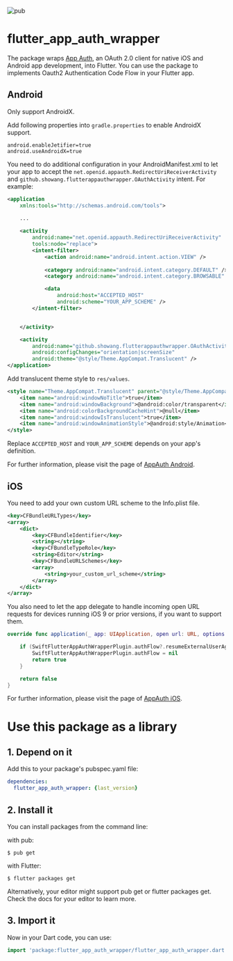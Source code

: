 ![pub](https://img.shields.io/pub/v/flutter_app_auth_wrapper.svg)
# flutter_app_auth_wrapper

The package wraps [App Auth](https://appauth.io), an OAuth 2.0 client for native
iOS and Android app development, into Flutter. You can use the package to
implements Oauth2 Authentication Code Flow in your Flutter app.

## Android

Only support AndroidX.

Add following properties into `gradle.properties` to enable AndroidX support.
```properties
android.enableJetifier=true
android.useAndroidX=true
```


You need to do additional configuration in your AndroidManifest.xml to let your
app to accept the `net.openid.appauth.RedirectUriReceiverActivity`  and
`github.showang.flutterappauthwrapper.OAuthActivity` intent. For example:

```xml
<application
    xmlns:tools="http://schemas.android.com/tools">
    
    ...

    <activity
        android:name="net.openid.appauth.RedirectUriReceiverActivity"
        tools:node="replace">
        <intent-filter>
            <action android:name="android.intent.action.VIEW" />
            
            <category android:name="android.intent.category.DEFAULT" />
            <category android:name="android.intent.category.BROWSABLE" />

            <data
                android:host="ACCEPTED_HOST"
                android:scheme="YOUR_APP_SCHEME" />
        </intent-filter>


    </activity>

    <activity
        android:name="github.showang.flutterappauthwrapper.OAuthActivity"
        android:configChanges="orientation|screenSize"
        android:theme="@style/Theme.AppCompat.Translucent" />    
</application> 

```

Add translucent theme style to `res/values`.

```xml
<style name="Theme.AppCompat.Translucent" parent="@style/Theme.AppCompat.NoActionBar">
    <item name="android:windowNoTitle">true</item>
    <item name="android:windowBackground">@android:color/transparent</item>
    <item name="android:colorBackgroundCacheHint">@null</item>
    <item name="android:windowIsTranslucent">true</item>
    <item name="android:windowAnimationStyle">@android:style/Animation</item>
</style>
```

Replace `ACCEPTED_HOST` and `YOUR_APP_SCHEME` depends on your app's definition.

For further information, please visit the page of [AppAuth Android](https://github.com/openid/AppAuth-Android).

## iOS

You need to add your own custom URL scheme to the Info.plist file.

```xml
<key>CFBundleURLTypes</key>
<array>
    <dict>
        <key>CFBundleIdentifier</key>
        <string></string>
        <key>CFBundleTypeRole</key>
        <string>Editor</string>
        <key>CFBundleURLSchemes</key>
        <array>
            <string>your_custom_url_scheme</string>
        </array>
    </dict>
</array>
```

You also need to let the app delegate to handle incoming open URL requests for
devices running iOS 9 or prior versions, if you want to support them.

```swift
override func application(_ app: UIApplication, open url: URL, options: [UIApplicationOpenURLOptionsKey : Any] = [:]) -> Bool {

    if (SwiftFlutterAppAuthWrapperPlugin.authFlow?.resumeExternalUserAgentFlow(with: url) ?? false) {
        SwiftFlutterAppAuthWrapperPlugin.authFlow = nil
        return true
    }

    return false
}
```

For further information, please visit the page of [AppAuth iOS](https://github.com/openid/AppAuth-iOS).

# Use this package as a library
## 1. Depend on it
Add this to your package's pubspec.yaml file:

```yaml
dependencies:
  flutter_app_auth_wrapper: {last_version}
```

## 2. Install it
You can install packages from the command line:

with pub:

```console
$ pub get
```
with Flutter:

```console
$ flutter packages get
```
Alternatively, your editor might support pub get or flutter packages get. Check the docs for your editor to learn more.

## 3. Import it
Now in your Dart code, you can use:

```dart
import 'package:flutter_app_auth_wrapper/flutter_app_auth_wrapper.dart';
```
